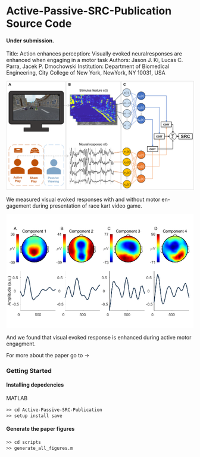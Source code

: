 # Active-Passive-SRC-Publication Source Code
#### Under submission.

Title: Action enhances perception:  Visually evoked neuralresponses are enhanced when engaging in a motor task
Authors: Jason J. Ki, Lucas C. Parra, Jacek P. Dmochowski
Institution: Department of Biomedical Engineering, City College of New York, NewYork, NY 10031, USA

<p align="center">
    <img src='output/figures/final/figure_1.png' width=600>
    <figcaption> We measured visual evoked responses with and without motor en-gagement during presentation of race kart video game.        </figcaption>
</p>

<p align="center">
    <img src='output/figures/final/figure_2.png' width=600 />
    <figcaption> And we found that visual evoked response is enhanced during active motor engagment. </figcaption>
</p>
For more about the paper go to ->


### Getting Started
#### Installing depedencies

MATLAB
```
>> cd Active-Passive-SRC-Publication
>> setup install save
````

#### Generate the paper figures
```
>> cd scripts
>> generate_all_figures.m
```
